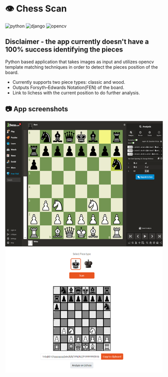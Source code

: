 # 👁️ Chess Scan
<img src="https://img.shields.io/badge/Python-3776AB?logo=python&logoColor=fff&style=for-the-badge" alt="python" style="max-width: 100%;"> <img src="https://img.shields.io/badge/Django-092E20?logo=django&logoColor=fff&style=for-the-badge" alt="django" style="max-width: 100%;"> <img src="https://img.shields.io/badge/OpenCV-5C3EE8?logo=opencv&logoColor=fff&style=for-the-badge" alt="opencv" style="max-width: 100%;"> 

## Disclaimer - the app currently doesn't have a 100% success identifying the pieces

Python based application that takes images as input and utilizes opencv template matching techniques in order to detect the pieces position of the board.

- Currently supports two piece types: classic and wood.
- Outputs Forsyth–Edwards Notation(FEN) of the board.
- Link to lichess with the current position to do further analysis.

## 📷 App screenshots
<img src="https://github.com/JoelEncinas/Chess-Scan/blob/main/images/about/classic.PNG" alt="demo" width="600" height="400"> <img src="https://github.com/JoelEncinas/Chess-Scan/blob/main/images/about/result.png" alt="demo" width="600" height="400"> 
